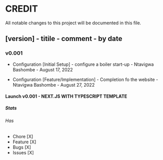 # CREDIT

All notable changes to this project will be documented in this file.

## [version] - titile - comment - by date

### v0.001

- Configuration [Initial Setup] - configure a boiler start-up - Ntavigwa Bashombe - August 17, 2022

- Configuration [Feature/Implementation] - Completion fo the website - Ntavigwa Bashombe - August 27, 2022

#### Launch v0.001 - NEXT.JS WITH TYPESCRIPT TEMPLATE

##### Stats

###### Has

- Chore [X]
- Feature [X]
- Bugs [X]
- Issues [X]
